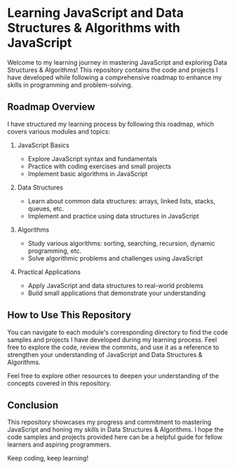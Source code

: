 # Learning JavaScript and Data Structures & Algorithms with JavaScript

Welcome to my learning journey in mastering JavaScript and exploring Data Structures & Algorithms! This repository contains the code and projects I have developed while following a comprehensive roadmap to enhance my skills in programming and problem-solving.

## Roadmap Overview
I have structured my learning process by following this roadmap, which covers various modules and topics:
1. JavaScript Basics
   - Explore JavaScript syntax and fundamentals
   - Practice with coding exercises and small projects
   - Implement basic algorithms in JavaScript

2. Data Structures
   - Learn about common data structures: arrays, linked lists, stacks, queues, etc.
   - Implement and practice using data structures in JavaScript

3. Algorithms
   - Study various algorithms: sorting, searching, recursion, dynamic programming, etc.
   - Solve algorithmic problems and challenges using JavaScript

4. Practical Applications
   - Apply JavaScript and data structures to real-world problems
   - Build small applications that demonstrate your understanding

## How to Use This Repository
You can navigate to each module's corresponding directory to find the code samples and projects I have developed during my learning process. Feel free to explore the code, review the commits, and use it as a reference to strengthen your understanding of JavaScript and Data Structures & Algorithms.

Feel free to explore other resources to deepen your understanding of the concepts covered in this repository.

## Conclusion
This repository showcases my progress and commitment to mastering JavaScript and honing my skills in Data Structures & Algorithms. I hope the code samples and projects provided here can be a helpful guide for fellow learners and aspiring programmers.

Keep coding, keep learning!